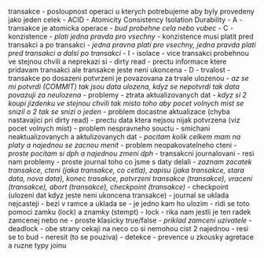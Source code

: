 transakce
	- posloupnost operaci u kterych potrebujeme aby byly provedeny jako jeden celek
	- ACID
		- Atomicity Consistency Isolation Durability
		- A 
			- transakce je atomicka operace
			- *bud probehne cela nebo vubec*
		- C
			- konzistence
			- *plati jedna pravda pro vsechny*
			- konzistence musi platit pred transakci a po transakci
			- *jedna pravna plati pro vsechny, jedna pravda plati pred transakci a dalsi po transakci*
		- I
			- isolace
			- vice transakci probehnou ve stejnou chvili a neprekazi si
			- dirty read
				- prectu informace ktere pridavam transakci ale transakce jeste neni ukoncena
		- D
			- trvalost
			- transakce po dosazeni potvrzeni je povazovana za trvale ulozenou
			- *az se mi potvrdi (COMMIT) tak jsou data ulozena, kdyz se nepotvrdi tak data povazuji za neulozena*
	- problemy
		- ztrata aktualizovanych dat
			- *kdyz si 2 koupi jizdenku ve stejnou chvili tak misto toho aby pocet volnych mist se snizil o 2 tak se snizi o jeden*
		- problem docastne aktualizace (chyba nastavajici pri dirty read)
			- prectu data ktera nejsou nijak potvrzena (viz pocet volnych mist)
		- problem nespravneho souctu
			- smichani neaktualizovanych a aktulizovanych dat
				- *pocitam kolik celkem mam na platy a najednou se zacnou menit*
		- problem neopakovatelneho cteni
			- *proste pocitam si dph a najednou zmeni dph*
	- transakcni journalovani
		- resi nam problemy
		- proste journal toho co jsme s daty delali
		- *zaznam zacatek transakce, cteni (jaka transakce, co cetla), zapisu (jaka transakce, stara data, nova data), konec trasakce, potvrzeni transakce (transakce), vraceni (transakce), abort (transakce), checkpoint (transakce)*
			- checkpoint (ulozeni dat kdyz jeste neni ukoncena transakce)
		- journal se uklada nejcasteji 
			- bezi v ramce a uklada se
			- je jedno kam ho ulozim
		- ridi se toto pomoci zamku (lock) a znamky (stempt)
			- lock
				- rika nam jestli je ten radek zamcenej nebo ne
				- proste klasicky true/false
				- *priklad zamceni uzivatele*
				- deadlock
					- obe strany cekaji na neco co si nemohou cist 2 najednou
					- resi se to bud
						- neresit (to se pouziva)
						- detekce
						- prevence
u zkousky agretace a ruzne typy joinu